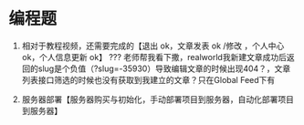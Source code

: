 # 编程题
1. 相对于教程视频，还需要完成的【退出 ok，文章发表 ok /修改 ，个人中心ok，个人信息更新 ok】
??? 老师帮我看下撒，realworld我新建文章成功后返回的slug是个负值（?slug=-35930）导致编辑文章的时候出现404？，文章列表接口筛选的时候也没有获取到我建立的文章？只在Global Feed下有


2. 服务器部署【服务器购买与初始化，手动部署项目到服务器，自动化部署项目到服务器】